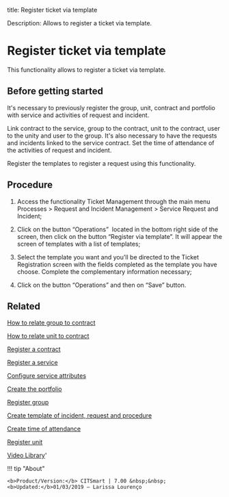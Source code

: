 title: Register ticket via template

Description: Allows to register a ticket via template.
# Register ticket via template
This functionality allows to register a ticket via template.

Before getting started
--------------------------

It's necessary to previously register the group, unit, contract and portfolio
with service and activities of request and incident.

Link contract to the service, group to the contract, unit to the contract, user
to the unity and user to the group. It's also necessary to have the requests and
incidents linked to the service contract. Set the time of attendance of the
activities of request and incident.

Register the templates to register a request using this functionality.

Procedure
-------------

1.  Access the functionality Ticket Management through the main menu Processes
    \> Request and Incident Management \> Service Request and Incident;

2.  Click on the button “Operations”  located in the bottom right side of the
    screen, then click on the button “Register via template”. It will appear the
    screen of templates with a list of templates;

3.  Select the template you want and you'll be directed to the Ticket
    Registration screen with the fields completed as the template you have
    choose. Complete the complementary information necessary;

4.  Click on the button “Operations” and then on “Save” button.

Related
-----------

[How to relate group to contract](/en-us/citsmart-7/processes/tickets/configuration/relate-group-to-contract.html)

[How to relate unit to contract](/en-us/citsmart-7/processes/tickets/configuration/relate-unit-to-contract.html)

[Register a contract](/en-us/citsmart-7/additional-features/contract-management/use/register-contract.html)

[Register a service](/en-us/citsmart-7/processes/portfolio-and-catalog/use/register-a-service.html)

[Configure service attributes](/en-us/citsmart-7/processes/portfolio-and-catalog/use/configure-services-attributes.html)

[Create the portfolio](/en-us/citsmart-7/processes/portfolio-and-catalog/use/create-the-portfolio.html)

[Register group](/en-us/citsmart-7/initial-settings/access-settings/user/register-groups.html)

[Create template of incident, request and procedure](/en-us/citsmart-7/processes/tickets/configuration/create-template-of-ticket.html)

[Create time of attendance](/en-us/citsmart-7/processes/service-level/configuration/create-time-attendance.html)

[Register unit](/en-us/citsmart-7/platform-administration/region-and-language/register-unit.html)

<i class='fa fa-youtube-play  fa-2x' style='color:#97ce17;vertical-align: middle;'> </i> [Video Library](https://www.youtube.com/playlist?list=PLB5qK2uzf2RNrJnhiXj3dbmgsm9-quhfz)'

!!! tip "About"

    <b>Product/Version:</b> CITSmart | 7.00 &nbsp;&nbsp;
    <b>Updated:</b>01/03/2019 – Larissa Lourenço


